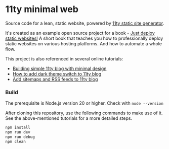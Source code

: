 # 11ty minimal web

Source code for a lean, static website, powered by [11ty static site generator](https://www.11ty.dev/). 

It's created as an example open source project for a book - [Just deploy static websites!](/) A short book that teaches you how to professionally deploy static websites on various hosting platforms. And how to automate a whole flow.

This project is also referenced in several online tutorials:

- [Building simple 11ty blog with minimal design](/)
- [How to add dark theme switch to 11ty blog](/)
- [Add sitemaps and RSS feeds to 11ty blog](/)

### Build

The prerequisite is Node.js version 20 or higher. Check with `node --version`

After cloning this repository, use the following commands to make use of it. See the above-mentioned tutorials for a more detailed steps.

```bash
npm install
npm run dev
npm run debug
npm clean
```
